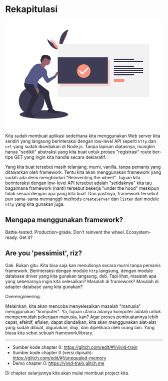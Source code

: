 # Rekapitulasi

![](../img/done.png)

Kita sudah membuat aplikasi sederhana kita menggunakan Web server kita sendiri yang langsung
berinteraksi dengan low-level API seperti `http` dan `url` yang sudah disediakan di Node.js.
Tanpa lapisan diatasnya, mungkin hanya "sedikit" abstraksi yang kita buat untuk proses "registrasi" route ber-tipe GET yang ingin kita handle secara deklaratif.

Yang kita buat tersebut masih telanjang, murni, vanilla, tanpa pemanis yang ditawarkan oleh framework. Tentu
kita akan menggunakan framework yang sudah ada demi menghindari "Reinventing the wheel". Tujuan kita
berinteraksi dengan low-level API tersebut adalah "setidaknya" kita tau bagaimana framework (nanti) tersebut
bekerja "under the hood" meskipun tidak sesuai dengan apa yang kita buat. Dan pastinya, framework
tersebut pun sama-sama memanggil methods `createServer` dan `listen` dari module `http` yang kita
gunakan juga.

## Mengapa menggunakan framework?

Battle-tested. Production-grade. Don't reinvent the wheel. Ecosystem-ready. Get it?

## Are you 'pessimist', riz?

Gak. Bukan gitu. Kita bisa saja kan menulisnya secara murni tanpa pemanis framework. Berinteraksi dengan
module `http` langsung, dengan module database driver yang kita gunakan langsung, dsb. Tapi lihat, masalah apa yang sebenarnya
ingin kita selesaikan? Masalah di framework? Masalah di adapter database yang kita gunakan?

Overengineering.

Melainkan, kita akan mencoba menyelesaikan masalah "manusia" menggunakan "komputer". Ya, tujuan utama adanya komputer adalah untuk
mempermudah pekerjaan manusia, kan? Agar proses pembuatannya lebih cepat, efektif, efisien, dapat diandalkan, kita akan menggunakan alat-alat
yang sudah dibuat, digunakan, diuji, dan dipelihara oleh orang lain. Yang biasa kita sebut sebuah framework/library.

---

- Sumber kode chapter 0: https://glitch.com/edit/#!/vivid-train
- Sumber kode chapter 0 (versi dipisah): https://glitch.com/edit/#!/unequaled-memory
- Demo chapter 0: https://vivid-train.glitch.me

Di chapter selanjutnya kita akan mulai membuat project kita.
